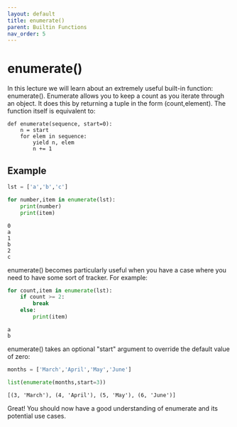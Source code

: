```yaml
---
layout: default
title: enumerate()
parent: Builtin Functions
nav_order: 5
---
```


# enumerate()

In this lecture we will learn about an extremely useful built-in function: enumerate(). Enumerate allows you to keep a count as you iterate through an object. It does this by returning a tuple in the form (count,element). The function itself is equivalent to:

    def enumerate(sequence, start=0):
        n = start
        for elem in sequence:
            yield n, elem
            n += 1

## Example


```python
lst = ['a','b','c']

for number,item in enumerate(lst):
    print(number)
    print(item)
```

    0
    a
    1
    b
    2
    c
    

enumerate() becomes particularly useful when you have a case where you need to have some sort of tracker. For example:


```python
for count,item in enumerate(lst):
    if count >= 2:
        break
    else:
        print(item)
```

    a
    b
    

enumerate() takes an optional "start" argument to override the default value of zero:


```python
months = ['March','April','May','June']

list(enumerate(months,start=3))
```




    [(3, 'March'), (4, 'April'), (5, 'May'), (6, 'June')]



Great! You should now have a good understanding of enumerate and its potential use cases.
